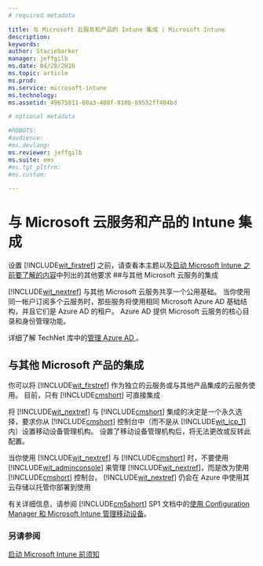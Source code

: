```yaml
---
# required metadata

title: 与 Microsoft 云服务和产品的 Intune 集成 | Microsoft Intune
description:
keywords:
author: Staciebarker
manager: jeffgilb
ms.date: 04/28/2016
ms.topic: article
ms.prod:
ms.service: microsoft-intune
ms.technology:
ms.assetid: 49675811-08a3-408f-810b-89552ff404bd

# optional metadata

#ROBOTS:
#audience:
#ms.devlang:
ms.reviewer: jeffgilb
ms.suite: ems
#ms.tgt_pltfrm:
#ms.custom:

---
```


# 与 Microsoft 云服务和产品的 Intune 集成

设置 [!INCLUDE[wit_firstref](../includes/wit_firstref_md.md)] 之前，请查看本主题以及[启动 Microsoft Intune 之前要了解的内容](what-to-know-before-you-start-microsoft-intune.md)中列出的其他要求
##与其他 Microsoft 云服务的集成


[!INCLUDE[wit_nextref](../includes/wit_nextref_md.md)] 与其他 Microsoft 云服务共享一个公用基础。 当你使用同一帐户订阅多个云服务时，那些服务将使用相同 Microsoft Azure AD 基础结构，并且它们是 Azure AD 的租户。 Azure AD 提供 Microsoft 云服务的核心目录和身份管理功能。

详细了解 TechNet 库中的[管理 Azure AD ](http://technet.microsoft.com/library/hh967611.aspx)。

## 与其他 Microsoft 产品的集成
你可以将 [!INCLUDE[wit_firstref](../includes/wit_firstref_md.md)] 作为独立的云服务或与其他产品集成的云服务使用。 目前，只有 [!INCLUDE[cmshort](../includes/cmshort_md.md)] 可直接集成

将 [!INCLUDE[wit_nextref](../includes/wit_nextref_md.md)] 与 [!INCLUDE[cmshort](../includes/cmshort_md.md)] 集成的决定是一个永久选择，要求你从 [!INCLUDE[cmshort](../includes/cmshort_md.md)] 控制台中（而不是从 [!INCLUDE[wit_icp_1](../includes/wit_icp_1_md.md)]内）设置移动设备管理机构。 设置了移动设备管理机构后，将无法更改或反转此配置。

当你使用 [!INCLUDE[wit_nextref](../includes/wit_nextref_md.md)] 与 [!INCLUDE[cmshort](../includes/cmshort_md.md)] 时，不要使用 [!INCLUDE[wit_adminconsole](../includes/wit_adminconsole_md.md)] 来管理 [!INCLUDE[wit_nextref](../includes/wit_nextref_md.md)]，而是改为使用 [!INCLUDE[cmshort](../includes/cmshort_md.md)] 控制台。 [!INCLUDE[wit_nextref](../includes/wit_nextref_md.md)] 仍会在 Azure 中使用其云存储以托管你部署到使用

有关详细信息，请参阅 [!INCLUDE[cm5short](../includes/cm5short_md.md)] SP1 文档中的[使用 Configuration Manager 和 Microsoft Intune 管理移动设备](http://msdn.microsoft.com/library/2c6bd0e5-d436-41c8-bf38-30152d76be10)。

### 另请参阅
[启动 Microsoft Intune 前须知](what-to-know-before-you-start-microsoft-intune.md)

<!--HONumber=May16_HO2-->


